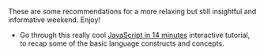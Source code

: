 These are some recommendations for a more relaxing but still insightful and informative weekend. Enjoy!

- Go through this really cool [JavaScript in 14 minutes](https://jgthms.com/javascript-in-14-minutes/) interactive tutorial, to recap some of the basic language constructs and concepts.
